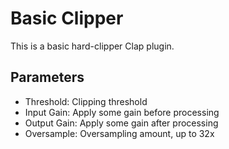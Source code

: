 # Basic Clipper
This is a basic hard-clipper Clap plugin.

## Parameters
- Threshold: Clipping threshold
- Input Gain: Apply some gain before processing
- Output Gain: Apply some gain after processing
- Oversample: Oversampling amount, up to 32x
